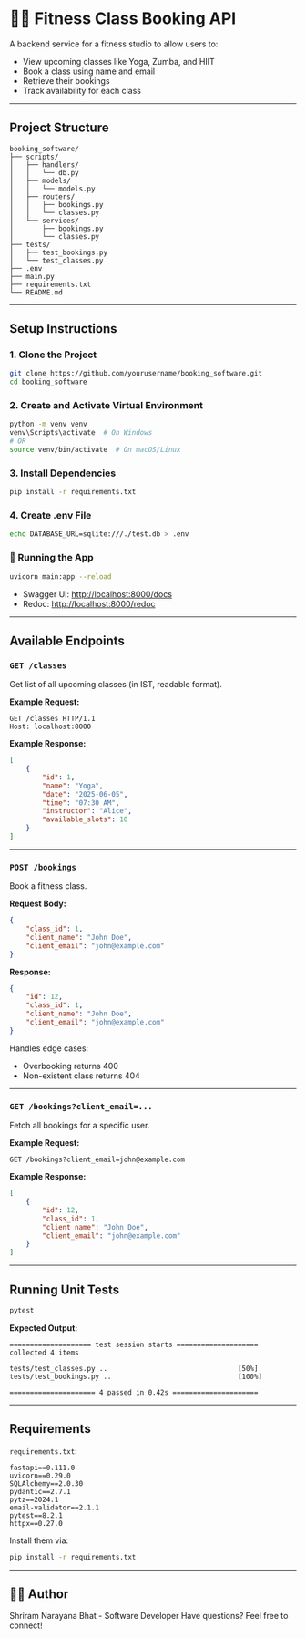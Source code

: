 # 🧘‍♀️ Fitness Class Booking API

A backend service for a fitness studio to allow users to:
- View upcoming classes like Yoga, Zumba, and HIIT
- Book a class using name and email
- Retrieve their bookings
- Track availability for each class

---

## Project Structure

```
booking_software/
├── scripts/
│   ├── handlers/
│   │   └── db.py
│   ├── models/
│   │   └── models.py
│   ├── routers/
│   │   ├── bookings.py
│   │   └── classes.py
│   └── services/
│       ├── bookings.py
│       └── classes.py
├── tests/
│   ├── test_bookings.py
│   └── test_classes.py
├── .env
├── main.py
├── requirements.txt
└── README.md
```

---

##  Setup Instructions

###  1. Clone the Project

```bash
git clone https://github.com/yourusername/booking_software.git
cd booking_software
```

###  2. Create and Activate Virtual Environment

```bash
python -m venv venv
venv\Scripts\activate  # On Windows
# OR
source venv/bin/activate  # On macOS/Linux
```

###  3. Install Dependencies

```bash
pip install -r requirements.txt
```

###  4. Create .env File

```bash
echo DATABASE_URL=sqlite:///./test.db > .env
```

### 🚀 Running the App

```bash
uvicorn main:app --reload
```

- Swagger UI: [http://localhost:8000/docs](http://localhost:8000/docs)
- Redoc: [http://localhost:8000/redoc](http://localhost:8000/redoc)

---

##  Available Endpoints

### `GET /classes`

Get list of all upcoming classes (in IST, readable format).

**Example Request:**
```http
GET /classes HTTP/1.1
Host: localhost:8000
```

**Example Response:**
```json
[
    {
        "id": 1,
        "name": "Yoga",
        "date": "2025-06-05",
        "time": "07:30 AM",
        "instructor": "Alice",
        "available_slots": 10
    }
]
```

---

### `POST /bookings`

Book a fitness class.

**Request Body:**
```json
{
    "class_id": 1,
    "client_name": "John Doe",
    "client_email": "john@example.com"
}
```

**Response:**
```json
{
    "id": 12,
    "class_id": 1,
    "client_name": "John Doe",
    "client_email": "john@example.com"
}
```

Handles edge cases:
- Overbooking returns 400
- Non-existent class returns 404

---

### `GET /bookings?client_email=...`

Fetch all bookings for a specific user.

**Example Request:**
```http
GET /bookings?client_email=john@example.com
```

**Example Response:**
```json
[
    {
        "id": 12,
        "class_id": 1,
        "client_name": "John Doe",
        "client_email": "john@example.com"
    }
]
```

---

##  Running Unit Tests

```bash
pytest
```

**Expected Output:**
```
==================== test session starts ====================
collected 4 items

tests/test_classes.py ..                                [50%]
tests/test_bookings.py ..                               [100%]

===================== 4 passed in 0.42s =====================
```

---

## Requirements

`requirements.txt`:
```
fastapi==0.111.0
uvicorn==0.29.0
SQLAlchemy==2.0.30
pydantic==2.7.1
pytz==2024.1
email-validator==2.1.1
pytest==8.2.1
httpx==0.27.0
```

Install them via:

```bash
pip install -r requirements.txt
```

---

## 👨‍💻 Author

Shriram Narayana Bhat - Software Developer
Have questions? Feel free to connect!